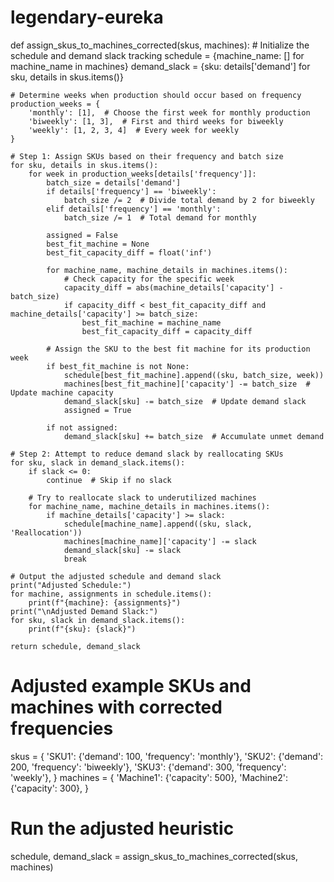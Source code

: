 # legendary-eureka
def assign_skus_to_machines_corrected(skus, machines):
    # Initialize the schedule and demand slack tracking
    schedule = {machine_name: [] for machine_name in machines}
    demand_slack = {sku: details['demand'] for sku, details in skus.items()}

    # Determine weeks when production should occur based on frequency
    production_weeks = {
        'monthly': [1],  # Choose the first week for monthly production
        'biweekly': [1, 3],  # First and third weeks for biweekly
        'weekly': [1, 2, 3, 4]  # Every week for weekly
    }

    # Step 1: Assign SKUs based on their frequency and batch size
    for sku, details in skus.items():
        for week in production_weeks[details['frequency']]:
            batch_size = details['demand']
            if details['frequency'] == 'biweekly':
                batch_size /= 2  # Divide total demand by 2 for biweekly
            elif details['frequency'] == 'monthly':
                batch_size /= 1  # Total demand for monthly

            assigned = False
            best_fit_machine = None
            best_fit_capacity_diff = float('inf')

            for machine_name, machine_details in machines.items():
                # Check capacity for the specific week
                capacity_diff = abs(machine_details['capacity'] - batch_size)
                if capacity_diff < best_fit_capacity_diff and machine_details['capacity'] >= batch_size:
                    best_fit_machine = machine_name
                    best_fit_capacity_diff = capacity_diff

            # Assign the SKU to the best fit machine for its production week
            if best_fit_machine is not None:
                schedule[best_fit_machine].append((sku, batch_size, week))
                machines[best_fit_machine]['capacity'] -= batch_size  # Update machine capacity
                demand_slack[sku] -= batch_size  # Update demand slack
                assigned = True

            if not assigned:
                demand_slack[sku] += batch_size  # Accumulate unmet demand

    # Step 2: Attempt to reduce demand slack by reallocating SKUs
    for sku, slack in demand_slack.items():
        if slack <= 0:
            continue  # Skip if no slack

        # Try to reallocate slack to underutilized machines
        for machine_name, machine_details in machines.items():
            if machine_details['capacity'] >= slack:
                schedule[machine_name].append((sku, slack, 'Reallocation'))
                machines[machine_name]['capacity'] -= slack
                demand_slack[sku] -= slack
                break

    # Output the adjusted schedule and demand slack
    print("Adjusted Schedule:")
    for machine, assignments in schedule.items():
        print(f"{machine}: {assignments}")
    print("\nAdjusted Demand Slack:")
    for sku, slack in demand_slack.items():
        print(f"{sku}: {slack}")

    return schedule, demand_slack

# Adjusted example SKUs and machines with corrected frequencies
skus = {
    'SKU1': {'demand': 100, 'frequency': 'monthly'},
    'SKU2': {'demand': 200, 'frequency': 'biweekly'},
    'SKU3': {'demand': 300, 'frequency': 'weekly'},
}
machines = {
    'Machine1': {'capacity': 500},
    'Machine2': {'capacity': 300},
}

# Run the adjusted heuristic
schedule, demand_slack = assign_skus_to_machines_corrected(skus, machines)
